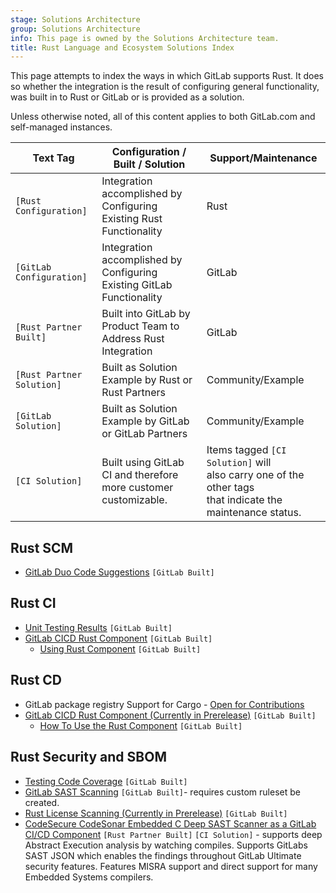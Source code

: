 ```yaml
---
stage: Solutions Architecture
group: Solutions Architecture
info: This page is owned by the Solutions Architecture team.
title: Rust Language and Ecosystem Solutions Index
---
```


This page attempts to index the ways in which GitLab supports Rust. It does so whether the integration is the result of configuring general functionality, was built in to Rust or GitLab or is provided as a solution.

Unless otherwise noted, all of this content applies to both GitLab.com and self-managed instances.

| Text Tag                 | Configuration / Built / Solution                             | Support/Maintenance                                          |
| ------------------------ | ------------------------------------------------------------ | ------------------------------------------------------------ |
| `[Rust Configuration]`    | Integration accomplished by Configuring Existing Rust Functionality       | Rust                                                          |
| `[GitLab Configuration]` | Integration accomplished by Configuring Existing GitLab Functionality    | GitLab                                                       |
| `[Rust Partner Built]`         | Built into GitLab by Product Team to Address Rust Integration | GitLab                                                       |
| `[Rust Partner Solution]`         | Built as Solution Example by Rust or Rust Partners             | Community/Example                                            |
| `[GitLab Solution]`      | Built as Solution Example by GitLab or GitLab Partners       | Community/Example                                            |
| `[CI Solution]`          | Built using GitLab CI and therefore <br />more customer customizable. | Items tagged `[CI Solution]` will <br />also carry one of the other tags <br />that indicate the maintenance status. |

## Rust SCM

- [GitLab Duo Code Suggestions](../../../user/project/repository/code_suggestions/supported_extensions.md#supported-languages) `[GitLab Built]`

## Rust CI

- [Unit Testing Results](../../../ci/testing/unit_test_report_examples.md#rust) `[GitLab Built]`
- [GitLab CICD Rust Component](https://gitlab.com/explore/catalog/components/rust) `[GitLab Built]`
  - [Using Rust Component](../../../ci/components/examples.md#example-test-a-rust-language-cicd-component) `[GitLab Built]`

## Rust CD

- GitLab package registry Support for Cargo - [Open for Contributions](https://gitlab.com/gitlab-org/gitlab/-/issues/33060)
- [GitLab CICD Rust Component (Currently in Prerelease)](https://gitlab.com/explore/catalog/components/rust) `[GitLab Built]`
  - [How To Use the Rust Component](../../../ci/components/examples.md#example-test-a-rust-language-cicd-component) `[GitLab Built]`

## Rust Security and SBOM

- [Testing Code Coverage](../../../ci/testing/code_coverage/_index.md#coverage-regex-patterns) `[GitLab Built]`
- [GitLab SAST Scanning](../../../user/application_security/sast/_index.md#supported-languages-and-frameworks)  `[GitLab Built]`- requires custom ruleset be created.
- [Rust License Scanning (Currently in Prerelease)](https://gitlab.com/groups/gitlab-org/-/epics/13093)  `[GitLab Built]`
- [CodeSecure CodeSonar Embedded C Deep SAST Scanner as a GitLab CI/CD Component](https://gitlab.com/explore/catalog/codesonar/components/codesonar-ci) `[Rust Partner Built]` `[CI Solution]` - supports deep Abstract Execution analysis by watching compiles. Supports GitLabs SAST JSON which enables the findings throughout GitLab Ultimate security features. Features MISRA support and direct support for many Embedded Systems compilers.
